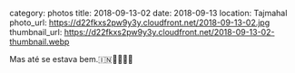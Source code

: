 category: photos 
title: 2018-09-13-02
date: 2018-09-13
location: Tajmahal
photo_url: https://d22fkxs2pw9y3y.cloudfront.net/2018-09-13-02.jpg
thumbnail_url: https://d22fkxs2pw9y3y.cloudfront.net/2018-09-13-02-thumbnail.webp

Mas até se estava bem.🇮🇳🕌👳🏾‍♂️      